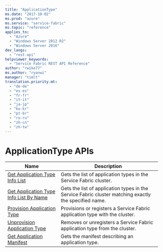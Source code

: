 ```yaml
---
title: "ApplicationType"
ms.date: "2017-10-02"
ms.prod: "azure"
ms.service: "service-fabric"
ms.topic: "reference"
applies_to: 
  - "Azure"
  - "Windows Server 2012 R2"
  - "Windows Server 2016"
dev_langs: 
  - "rest-api"
helpviewer_keywords: 
  - "Service Fabric REST API Reference"
author: "rwike77"
ms.author: "ryanwi"
manager: "timlt"
translation.priority.mt: 
  - "de-de"
  - "es-es"
  - "fr-fr"
  - "it-it"
  - "ja-jp"
  - "ko-kr"
  - "pt-br"
  - "ru-ru"
  - "zh-cn"
  - "zh-tw"
---
```

# ApplicationType APIs

| Name | Description |
| --- | --- |
| [Get Application Type Info List](sfclient-v60-api-getapplicationtypeinfolist.md) | Gets the list of application types in the Service Fabric cluster.<br/> |
| [Get Application Type Info List By Name](sfclient-v60-api-getapplicationtypeinfolistbyname.md) | Gets the list of application types in the Service Fabric cluster matching exactly the specified name.<br/> |
| [Provision Application Type](sfclient-v60-api-provisionapplicationtype.md) | Provisions or registers a Service Fabric application type with the cluster.<br/> |
| [Unprovision Application Type](sfclient-v60-api-unprovisionapplicationtype.md) | Removes or unregisters a Service Fabric application type from the cluster.<br/> |
| [Get Application Manifest](sfclient-v60-api-getapplicationmanifest.md) | Gets the manifest describing an application type.<br/> |

